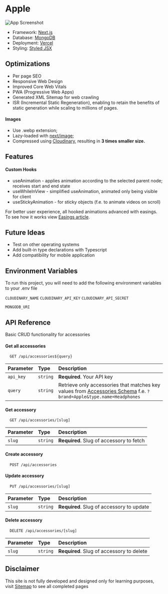 
# Apple
![App Screenshot](https://res.cloudinary.com/daniilrobnikov/image/upload/v1657444688/apple/Apple_Accessories_Screenshot_io91xw.png)

 - Framework: [Next.js](https://nextjs.org/)
 - Database: [MongoDB](https://www.mongodb.com/)
 - Deployment: [Vercel](https://vercel.com/)
 - Styling: [Styled JSX](https://github.com/vercel/styled-jsx)
 
## Optimizations
 - Per page SEO
 - Responsive Web Design
 - Improved Core Web Vitals
 - PWA (Progressive Web Apps)
 - Generated XML Sitemap for web crawling
 - ISR (Incremental Static Regeneration), enabling to retain the benefits of static generation while scaling to millions of pages.
#### Images
 - Use .webp extension;
 - Lazy-loaded with [next/image](https://nextjs.org/docs/basic-features/image-optimization);
 - Compressed using [Cloudinary](https://cloudinary.com/documentation/node_image_and_video_upload), resulting in **3 times smaller size.**
## Features

#### Custom Hooks
 - useAnimation - applies animation according to the selected parent node; receives start and end state
 - useWhileInView - simplified useAnimation, animated only being visible for client
 - useStickyAnimation - for sticky objects (f.e. to animate videos on scroll)

For better user experience, all hooked animations advanced with easings. To see how it works view [Easings article](https://easings.net/#).


## Future Ideas
 - Test on other operating systems
 - Add built-in type declarations with Typescript
 - Add compatibility for mobile application
 
## Environment Variables

To run this project, you will need to add the following environment variables to your .env file

`CLOUDINARY_NAME`
`CLOUDINARY_API_KEY`
`CLOUDINARY_API_SECRET`

`MONGODB_URI`
## API Reference

Basic CRUD functionality for accessories

#### Get all accessories

```
  GET /api/accessories${query}
```

| Parameter | Type     | Description                |
| :-------- | :------- | :------------------------- |
| `api_key` | `string` | **Required**. Your API key |
| `query`   | `string` | Retrieve only accessories that matches key values from [Accessories Schema](https://github.com/daniilrobnikov/apple/blob/main/mongodb/models/Accessory.js) f.e. `?brand=Apple&type.name=Headphones` |

#### Get accessory

```http
  GET /api/accessories/[slug]
```

| Parameter | Type     | Description                       |
| :-------- | :------- | :-------------------------------- |
| `slug`    | `string` | **Required**. Slug of accessory to fetch |

#### Create accessory

```http
  POST /api/accessories
```

#### Update accessory

```http
  PUT /api/accessories/[slug]
```

| Parameter | Type     | Description                       |
| :-------- | :------- | :-------------------------------- |
| `slug`    | `string` | **Required**. Slug of accessory to update |

#### Delete accessory

```http
  DELETE /api/accessories/[slug]
```

| Parameter | Type     | Description                       |
| :-------- | :------- | :-------------------------------- |
| `slug`    | `string` | **Required**. Slug of accessory to delete |


## Disclaimer

This site is not fully developed and designed only for learning purposes, visit [Sitemap](https://nextjs.org) to see all completed pages 
